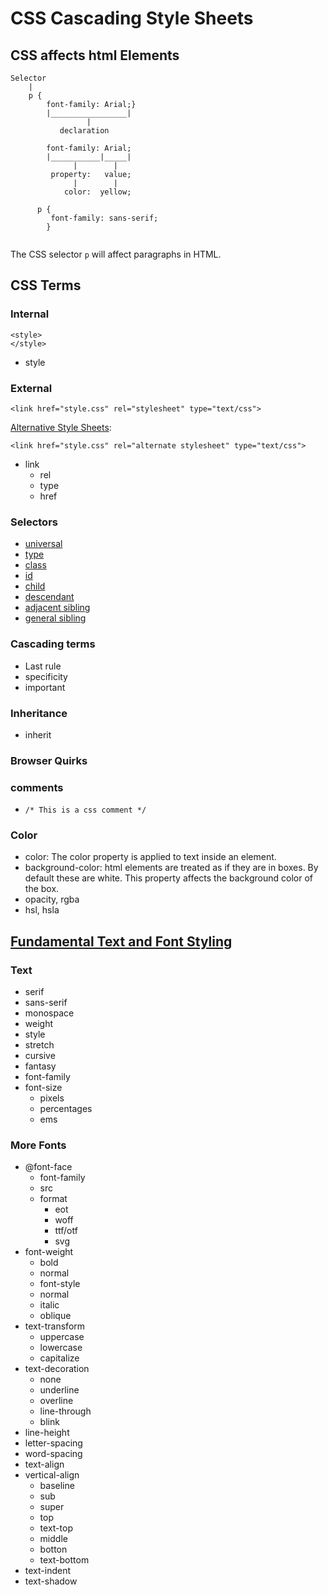 # CSS Cascading Style Sheets

## CSS affects html Elements

```
Selector
	|
	p { 
	    font-family: Arial;}                 
	    |_________________|
	             |
	       declaration
             	       
	    font-family: Arial;
	    |___________|_____|
	          |        |  
	     property:   value;
	          |        |
	        color:  yellow;
	        
	  p {
	     font-family: sans-serif;
	    }     
     
```
The CSS selector ```p``` will affect paragraphs in HTML.


## CSS Terms

### Internal
```
<style>
</style>
```
* style

### External
```
<link href="style.css" rel="stylesheet" type="text/css">
```

[Alternative Style Sheets](https://developer.mozilla.org/en-US/docs/Web/CSS/Alternative_style_sheets):
```
<link href="style.css" rel="alternate stylesheet" type="text/css">
```


* link 
	* rel
	* type
	* href

### Selectors
* [universal](https://developer.mozilla.org/en-US/docs/Web/CSS/Universal_selectors)
* [type](https://developer.mozilla.org/en-US/docs/Web/CSS/Type_selectors)
* [class](https://developer.mozilla.org/en-US/docs/Web/CSS/Class_selectors)
* [id](https://developer.mozilla.org/en-US/docs/Web/CSS/ID_selectors)
* [child](https://developer.mozilla.org/en-US/docs/Web/CSS/Child_selectors)
* [descendant](https://developer.mozilla.org/en-US/docs/Web/CSS/Descendant_selectors)
* [adjacent sibling](https://developer.mozilla.org/en-US/docs/Web/CSS/Adjacent_sibling_selectors)
* [general sibling](https://developer.mozilla.org/en-US/docs/Web/CSS/General_sibling_selectors)

### Cascading terms
* Last rule
* specificity
* important

### Inheritance
* inherit

### Browser Quirks

### comments
* ```/* This is a css comment */```

### Color

* color: The color property is applied to text inside an element. 
* background-color: html elements are treated as if they are in boxes. By default these are white. This property affects the background color of the box.
* opacity, rgba
* hsl, hsla

## [Fundamental Text and Font Styling](https://developer.mozilla.org/en-US/docs/Learn/CSS/Styling_text/Fundamentals)

### Text
* serif
* sans-serif
* monospace
* weight
* style
* stretch
* cursive 
* fantasy
* font-family
* font-size
	* pixels
	* percentages
	* ems

### More Fonts
* @font-face
 	* font-family
 	* src
 	* format
 		* eot
 		* woff
 		* ttf/otf
 		* svg
* font-weight
 	* bold
 	* normal 
 	* font-style
 	* normal
 	* italic
 	* oblique
* text-transform
 	* uppercase
 	* lowercase
 	* capitalize
* text-decoration
 	* none
 	* underline
 	* overline
 	* line-through
 	* blink
* line-height
* letter-spacing
* word-spacing
* text-align
* vertical-align
 	* baseline
 	* sub
 	* super
 	* top 
 	* text-top
 	* middle
 	* botton
 	* text-bottom
* text-indent
* text-shadow 
